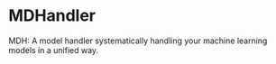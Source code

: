 # MDHandler
MDH: A model handler systematically handling your machine learning models in a unified way.
